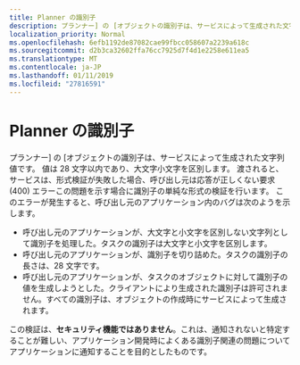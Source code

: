 ```yaml
---
title: Planner の識別子
description: プランナー] の [オブジェクトの識別子は、サービスによって生成された文字列値です。 値は 28 文字以内であり、大文字小文字を区別します。 渡されると、サービスは、形式検証が失敗した場合、呼び出し元は応答が正しくない要求 (400) エラーこの問題を示す場合に識別子の単純な形式の検証を行います。 このエラーが発生すると、呼び出し元のアプリケーション内のバグは次のようを示します。
localization_priority: Normal
ms.openlocfilehash: 6efb1192de87082cae99fbcc058607a2239a618c
ms.sourcegitcommit: d2b3ca32602ffa76cc7925d7f4d1e2258e611ea5
ms.translationtype: MT
ms.contentlocale: ja-JP
ms.lasthandoff: 01/11/2019
ms.locfileid: "27816591"
---
```

# <a name="identifiers-in-planner"></a>Planner の識別子

プランナー] の [オブジェクトの識別子は、サービスによって生成された文字列値です。 値は 28 文字以内であり、大文字小文字を区別します。 渡されると、サービスは、形式検証が失敗した場合、呼び出し元は応答が正しくない要求 (400) エラーこの問題を示す場合に識別子の単純な形式の検証を行います。 このエラーが発生すると、呼び出し元のアプリケーション内のバグは次のようを示します。

- 呼び出し元のアプリケーションが、大文字と小文字を区別しない文字列として識別子を処理した。タスクの識別子は大文字と小文字を区別します。
- 呼び出し元のアプリケーションが、識別子を切り詰めた。タスクの識別子の長さは、28 文字です。
- 呼び出し元のアプリケーションが、タスクのオブジェクトに対して識別子の値を生成しようとした。クライアントにより生成された識別子は許可されません。すべての識別子は、オブジェクトの作成時にサービスによって生成されます。

この検証は、**セキュリティ機能ではありません**。これは、通知されないと特定することが難しい、アプリケーション開発時によくある識別子関連の問題についてアプリケーションに通知することを目的としたものです。
